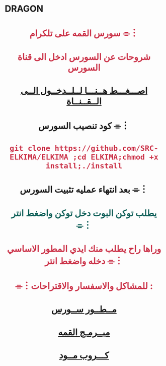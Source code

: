 
# DRAGON

# <p align="center" style="color:#cb3349" >سورس القمه على تلكرام ⌯︙

# <p align="center" style="color:#cb3349" > شروحات عن السورس ادخل الى قناة السورس

# <p align="center" style="color:#cb3349" > [اصـــغـــط هــنـــا لــلــدخــول الــى الــقــنــاة](https://telegram.me/SOURCE_ELKIMA) <br>

# <p align="center"> كود تنصيب السورس ⌯︙

 # <p align="center" style="color:#cb3349" > ``git clone https://github.com/SRC-ELKIMA/ELKIMA ;cd ELKIMA;chmod +x install;./install``

# <p align="center"> بعد انتهاء عمليه تثبيت السورس ⌯︙

# <p align="center" style="color: #14635c;" >يطلب توكن البوت دخل توكن واضغط انتر ⌯︙

 

# <p align="center" style="color:#cb3349" > وراها راح يطلب منك ايدي المطور الاساسي دخله واضغط انتر ⌯︙

# <p align="center" style="color:#cb3349" > ⌯︙للمشاكل والاسفسار والاقتراحات :

  

# <p align="center" style="color:#cb3349" > [مــطــور ســورس](https://telegram.me/Bedo11111) <br>
 
 
 
# <p align="center" style="color:#cb3349" > [مبــرمـج القمه](https://telegram.me/Messi_ElKBer) <br>

  

  

# <p align="center" style="color:#cb3349" > [كـــروب  مــود](https://t.me/joinchat/APVPGU43ZnxKwJGnuBKDww) <br>
